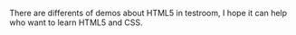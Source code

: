 There are differents of demos about HTML5 in testroom,
I hope it can help who want to learn HTML5 and CSS.